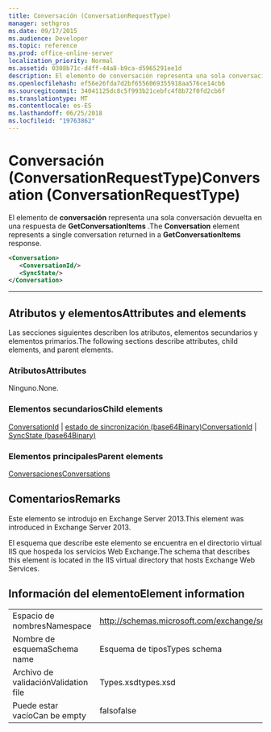 ```yaml
---
title: Conversación (ConversationRequestType)
manager: sethgros
ms.date: 09/17/2015
ms.audience: Developer
ms.topic: reference
ms.prod: office-online-server
localization_priority: Normal
ms.assetid: 0308b71c-d4ff-44a8-b9ca-d5965291ee1d
description: El elemento de conversación representa una sola conversación devuelta en una respuesta de GetConversationItems.
ms.openlocfilehash: ef56e26fda7d2bf6556069355918aa576ce14cb6
ms.sourcegitcommit: 34041125dc8c5f993b21cebfc4f8b72f0fd2cb6f
ms.translationtype: MT
ms.contentlocale: es-ES
ms.lasthandoff: 06/25/2018
ms.locfileid: "19763862"
---
```

# <a name="conversation-conversationrequesttype"></a><span data-ttu-id="a8bc7-103">Conversación (ConversationRequestType)</span><span class="sxs-lookup"><span data-stu-id="a8bc7-103">Conversation (ConversationRequestType)</span></span>

<span data-ttu-id="a8bc7-104">El elemento de **conversación** representa una sola conversación devuelta en una respuesta de **GetConversationItems** .</span><span class="sxs-lookup"><span data-stu-id="a8bc7-104">The **Conversation** element represents a single conversation returned in a **GetConversationItems** response.</span></span> 
  
```XML
<Conversation>
   <ConversationId/>
   <SyncState/>
</Conversation>
```

 ****
## <a name="attributes-and-elements"></a><span data-ttu-id="a8bc7-105">Atributos y elementos</span><span class="sxs-lookup"><span data-stu-id="a8bc7-105">Attributes and elements</span></span>

<span data-ttu-id="a8bc7-106">Las secciones siguientes describen los atributos, elementos secundarios y elementos primarios.</span><span class="sxs-lookup"><span data-stu-id="a8bc7-106">The following sections describe attributes, child elements, and parent elements.</span></span>
  
### <a name="attributes"></a><span data-ttu-id="a8bc7-107">Atributos</span><span class="sxs-lookup"><span data-stu-id="a8bc7-107">Attributes</span></span>

<span data-ttu-id="a8bc7-108">Ninguno.</span><span class="sxs-lookup"><span data-stu-id="a8bc7-108">None.</span></span>
  
### <a name="child-elements"></a><span data-ttu-id="a8bc7-109">Elementos secundarios</span><span class="sxs-lookup"><span data-stu-id="a8bc7-109">Child elements</span></span>

<span data-ttu-id="a8bc7-110">[ConversationId](conversationid.md) | [estado de sincronización (base64Binary)](syncstate-base64binary.md)</span><span class="sxs-lookup"><span data-stu-id="a8bc7-110">[ConversationId](conversationid.md) | [SyncState (base64Binary)](syncstate-base64binary.md)</span></span>
  
### <a name="parent-elements"></a><span data-ttu-id="a8bc7-111">Elementos principales</span><span class="sxs-lookup"><span data-stu-id="a8bc7-111">Parent elements</span></span>

[<span data-ttu-id="a8bc7-112">Conversaciones</span><span class="sxs-lookup"><span data-stu-id="a8bc7-112">Conversations</span></span>](conversations-ex15websvcsotherref.md)
  
## <a name="remarks"></a><span data-ttu-id="a8bc7-113">Comentarios</span><span class="sxs-lookup"><span data-stu-id="a8bc7-113">Remarks</span></span>

<span data-ttu-id="a8bc7-114">Este elemento se introdujo en Exchange Server 2013.</span><span class="sxs-lookup"><span data-stu-id="a8bc7-114">This element was introduced in Exchange Server 2013.</span></span>
  
<span data-ttu-id="a8bc7-115">El esquema que describe este elemento se encuentra en el directorio virtual IIS que hospeda los servicios Web Exchange.</span><span class="sxs-lookup"><span data-stu-id="a8bc7-115">The schema that describes this element is located in the IIS virtual directory that hosts Exchange Web Services.</span></span>
  
## <a name="element-information"></a><span data-ttu-id="a8bc7-116">Información del elemento</span><span class="sxs-lookup"><span data-stu-id="a8bc7-116">Element information</span></span>

|||
|:-----|:-----|
|<span data-ttu-id="a8bc7-117">Espacio de nombres</span><span class="sxs-lookup"><span data-stu-id="a8bc7-117">Namespace</span></span>  <br/> |http://schemas.microsoft.com/exchange/services/2006/types  <br/> |
|<span data-ttu-id="a8bc7-118">Nombre de esquema</span><span class="sxs-lookup"><span data-stu-id="a8bc7-118">Schema name</span></span>  <br/> |<span data-ttu-id="a8bc7-119">Esquema de tipos</span><span class="sxs-lookup"><span data-stu-id="a8bc7-119">Types schema</span></span>  <br/> |
|<span data-ttu-id="a8bc7-120">Archivo de validación</span><span class="sxs-lookup"><span data-stu-id="a8bc7-120">Validation file</span></span>  <br/> |<span data-ttu-id="a8bc7-121">Types.xsd</span><span class="sxs-lookup"><span data-stu-id="a8bc7-121">types.xsd</span></span>  <br/> |
|<span data-ttu-id="a8bc7-122">Puede estar vacío</span><span class="sxs-lookup"><span data-stu-id="a8bc7-122">Can be empty</span></span>  <br/> |<span data-ttu-id="a8bc7-123">falso</span><span class="sxs-lookup"><span data-stu-id="a8bc7-123">false</span></span>  <br/> |
   

